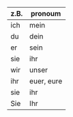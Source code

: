 | z.B. | pronoum    |
| ---- | ---------- |
| ich  | mein       |
| du   | dein       |
| er   | sein       |
| sie  | ihr        |
| wir  | unser      |
| ihr  | euer, eure |
| sie  | ihr        |
| Sie  | Ihr        |